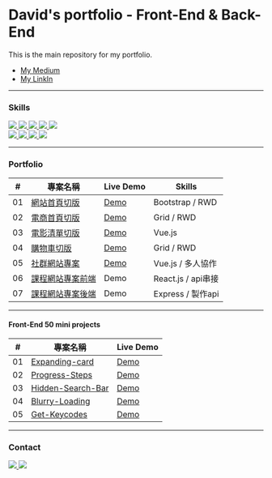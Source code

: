 # David's portfolio - Front-End & Back-End
This is the main repository for my portfolio.</br>
- [My Medium](https://medium.com/@sh330035)
- [My LinkIn](https://www.linkedin.com/in/david-hsieh-751875194/)
---
### Skills
<a href="https://html.com/">
  <img src="https://img.shields.io/badge/HTML-E34F26?style=for-the-badge&logo=HTML5&logoColor=white">
</a>
<a href="https://www.w3schools.com/css/">
  <img src="https://img.shields.io/badge/CSS-1572B6?style=for-the-badge&logo=CSS3&logoColor=white">
</a>
<a href="https://www.javascript.com/">
  <img src="https://img.shields.io/badge/JavaScript-323330?style=for-the-badge&logo=javascript&logoColor=F7DF1E">
</a>
<a href="https://nodejs.org/en/">
  <img src="https://img.shields.io/badge/NODE.JS-339933?style=for-the-badge&logo=Node.js&logoColor=white">
</a>
<a href="https://sass-lang.com/">
  <img src="https://img.shields.io/badge/Sass-CC6699?style=for-the-badge&logo=Sass&logoColor=white">
</a>
</br>
<a href="https://vuejs.org/">
  <img src="https://img.shields.io/badge/Vue.js-4FC08D?style=for-the-badge&logo=Vue.js&logoColor=white">
</a>
<a href="https://reactjs.org/">
  <img src="https://img.shields.io/badge/React.js-000000?style=for-the-badge&logo=React&logoColor=#61DAFB">
</a>
<a href="https://expressjs.com/">
  <img src="https://img.shields.io/badge/Express.js-339933?style=for-the-badge&logo=Node.js&logoColor=white">
</a>
<a href="https://getbootstrap.com/">
  <img src="https://img.shields.io/badge/Bootstrap-7952B3?style=for-the-badge&logo=Bootstrap&logoColor=white">
</a>

---
### Portfolio
 
|#|專案名稱|Live Demo|Skills
|--|----|----|----
|01|[網站首頁切版](https://github.com/sh330035/dog-adoption-project)|[Demo](https://sh330035.github.io/dog-adoption-project/)|Bootstrap / RWD
|02|[電商首頁切版](https://github.com/sh330035/T-shirt-market-project)|[Demo](https://sh330035.github.io/T-shirt-market-project/)|Grid / RWD
|03|[電影清單切版](https://codepen.io/David3335/pen/qBXjxqq)|[Demo](https://codepen.io/David3335/pen/qBXjxqq)|Vue.js
|04|[購物車切版](https://github.com/sh330035/shop_cart_page)|[Demo](https://sh330035.github.io/shop_cart_page/)|Grid / RWD
|05|[社群網站專案](https://github.com/sh330035/twitter-frontend)|[Demo](https://sh330035.github.io/twitter-frontend/#/)|Vue.js / 多人協作
|06|[課程網站專案前端](https://github.com/sh330035/course-project-react)|Demo|React.js / api串接
|07|[課程網站專案後端](https://github.com/sh330035/course-project-express)|Demo|Express / 製作api

---
#### Front-End 50 mini projects

|#|專案名稱|Live Demo
|--|----|----
|01|[Expanding-card](https://github.com/sh330035/front-end-50/tree/main/expanding-cards)|[Demo](https://sh330035.github.io/front-end-50/expanding-cards/)
|02|[Progress-Steps](https://github.com/sh330035/front-end-50/tree/main/progress-steps)|[Demo](https://sh330035.github.io/front-end-50/progress-steps/)
|03|[Hidden-Search-Bar](https://github.com/sh330035/front-end-50/tree/main/hidden-searchBar)|[Demo](https://sh330035.github.io/front-end-50/hidden-searchBar/)
|04|[Blurry-Loading](https://github.com/sh330035/front-end-50/tree/main/blurry-loading)|[Demo](https://sh330035.github.io/front-end-50/blurry-loading/)
|05|[Get-Keycodes](https://github.com/sh330035/front-end-50/tree/main/get-keycodes)|[Demo](https://sh330035.github.io/front-end-50/get-keycodes/)

---
### Contact
<a href="https://www.linkedin.com/in/david-hsieh-751875194/">
  <img src="https://img.shields.io/badge/LinkedIn-0A66C2?style=for-the-badge&logo=LinkedIn&logoColor=white">
</a>
<a href="mailto:sh330035@gmail.com">
  <img src="https://img.shields.io/badge/sh330035@gmail.com-fafafa?style=for-the-badge&logo=Gmail&logoColor=#EA4335">
</a>
